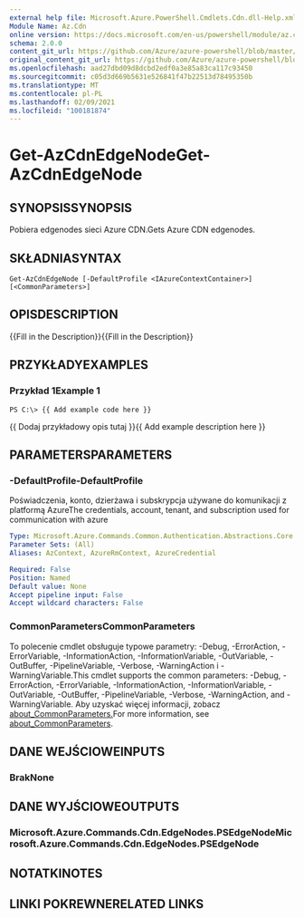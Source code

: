 ```yaml
---
external help file: Microsoft.Azure.PowerShell.Cmdlets.Cdn.dll-Help.xml
Module Name: Az.Cdn
online version: https://docs.microsoft.com/en-us/powershell/module/az.cdn/get-azcdnedgenode
schema: 2.0.0
content_git_url: https://github.com/Azure/azure-powershell/blob/master/src/Cdn/Cdn/help/Get-AzCdnEdgeNode.md
original_content_git_url: https://github.com/Azure/azure-powershell/blob/master/src/Cdn/Cdn/help/Get-AzCdnEdgeNode.md
ms.openlocfilehash: aad27dbd09d8dcbd2edf0a3e85a83ca117c93450
ms.sourcegitcommit: c05d3d669b5631e526841f47b22513d78495350b
ms.translationtype: MT
ms.contentlocale: pl-PL
ms.lasthandoff: 02/09/2021
ms.locfileid: "100181874"
---
```

# <span data-ttu-id="1de33-101">Get-AzCdnEdgeNode</span><span class="sxs-lookup"><span data-stu-id="1de33-101">Get-AzCdnEdgeNode</span></span>

## <span data-ttu-id="1de33-102">SYNOPSIS</span><span class="sxs-lookup"><span data-stu-id="1de33-102">SYNOPSIS</span></span>
<span data-ttu-id="1de33-103">Pobiera edgenodes sieci Azure CDN.</span><span class="sxs-lookup"><span data-stu-id="1de33-103">Gets Azure CDN edgenodes.</span></span>

## <span data-ttu-id="1de33-104">SKŁADNIA</span><span class="sxs-lookup"><span data-stu-id="1de33-104">SYNTAX</span></span>

```
Get-AzCdnEdgeNode [-DefaultProfile <IAzureContextContainer>] [<CommonParameters>]
```

## <span data-ttu-id="1de33-105">OPIS</span><span class="sxs-lookup"><span data-stu-id="1de33-105">DESCRIPTION</span></span>
<span data-ttu-id="1de33-106">{{Fill in the Description}}</span><span class="sxs-lookup"><span data-stu-id="1de33-106">{{Fill in the Description}}</span></span>

## <span data-ttu-id="1de33-107">PRZYKŁADY</span><span class="sxs-lookup"><span data-stu-id="1de33-107">EXAMPLES</span></span>

### <span data-ttu-id="1de33-108">Przykład 1</span><span class="sxs-lookup"><span data-stu-id="1de33-108">Example 1</span></span>
```
PS C:\> {{ Add example code here }}
```

<span data-ttu-id="1de33-109">{{ Dodaj przykładowy opis tutaj }}</span><span class="sxs-lookup"><span data-stu-id="1de33-109">{{ Add example description here }}</span></span>

## <span data-ttu-id="1de33-110">PARAMETERS</span><span class="sxs-lookup"><span data-stu-id="1de33-110">PARAMETERS</span></span>

### <span data-ttu-id="1de33-111">-DefaultProfile</span><span class="sxs-lookup"><span data-stu-id="1de33-111">-DefaultProfile</span></span>
<span data-ttu-id="1de33-112">Poświadczenia, konto, dzierżawa i subskrypcja używane do komunikacji z platformą Azure</span><span class="sxs-lookup"><span data-stu-id="1de33-112">The credentials, account, tenant, and subscription used for communication with azure</span></span>

```yaml
Type: Microsoft.Azure.Commands.Common.Authentication.Abstractions.Core.IAzureContextContainer
Parameter Sets: (All)
Aliases: AzContext, AzureRmContext, AzureCredential

Required: False
Position: Named
Default value: None
Accept pipeline input: False
Accept wildcard characters: False
```

### <span data-ttu-id="1de33-113">CommonParameters</span><span class="sxs-lookup"><span data-stu-id="1de33-113">CommonParameters</span></span>
<span data-ttu-id="1de33-114">To polecenie cmdlet obsługuje typowe parametry: -Debug, -ErrorAction, -ErrorVariable, -InformationAction, -InformationVariable, -OutVariable, -OutBuffer, -PipelineVariable, -Verbose, -WarningAction i -WarningVariable.</span><span class="sxs-lookup"><span data-stu-id="1de33-114">This cmdlet supports the common parameters: -Debug, -ErrorAction, -ErrorVariable, -InformationAction, -InformationVariable, -OutVariable, -OutBuffer, -PipelineVariable, -Verbose, -WarningAction, and -WarningVariable.</span></span> <span data-ttu-id="1de33-115">Aby uzyskać więcej informacji, zobacz [about_CommonParameters.](http://go.microsoft.com/fwlink/?LinkID=113216)</span><span class="sxs-lookup"><span data-stu-id="1de33-115">For more information, see [about_CommonParameters](http://go.microsoft.com/fwlink/?LinkID=113216).</span></span>

## <span data-ttu-id="1de33-116">DANE WEJŚCIOWE</span><span class="sxs-lookup"><span data-stu-id="1de33-116">INPUTS</span></span>

### <span data-ttu-id="1de33-117">Brak</span><span class="sxs-lookup"><span data-stu-id="1de33-117">None</span></span>

## <span data-ttu-id="1de33-118">DANE WYJŚCIOWE</span><span class="sxs-lookup"><span data-stu-id="1de33-118">OUTPUTS</span></span>

### <span data-ttu-id="1de33-119">Microsoft.Azure.Commands.Cdn.EdgeNodes.PSEdgeNode</span><span class="sxs-lookup"><span data-stu-id="1de33-119">Microsoft.Azure.Commands.Cdn.EdgeNodes.PSEdgeNode</span></span>

## <span data-ttu-id="1de33-120">NOTATKI</span><span class="sxs-lookup"><span data-stu-id="1de33-120">NOTES</span></span>

## <span data-ttu-id="1de33-121">LINKI POKREWNE</span><span class="sxs-lookup"><span data-stu-id="1de33-121">RELATED LINKS</span></span>
